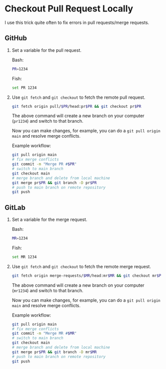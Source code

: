 # Checkout Pull Request Locally

I use this trick quite often to fix errors in pull requests/merge requests.

## GitHub

1. Set a variable for the pull request.

   Bash:
   
   ```bash
   PR=1234
   ```
   
   Fish:
   
   ```bash
   set PR 1234
   ```

2. Use `git fetch` and `git checkout` to fetch the remote pull request.

    ```bash
	git fetch origin pull/$PR/head:pr$PR && git checkout pr$PR
	```

	The above command will create a new branch on your computer (`pr1234`) and switch to that branch.

	Now you can make changes, for example, you can do a `git pull origin main` and resolve merge conflicts.

	Example workflow:
	```bash
	git pull origin main
	# fix merge conflicts
	git commit -m "Merge PR #$PR"
	# switch to main branch
	git checkout main
	# merge branch and delete from local machine
	git merge pr$PR && git branch -D pr$PR
	# push to main branch on remote repository
	git push
	```

## GitLab

1. Set a variable for the merge request.

   Bash:
   
   ```bash
   MR=1234
   ```
   
   Fish:
   
   ```bash
   set MR 1234
   ```

2. Use `git fetch` and `git checkout` to fetch the remote merge request.

    ```bash
	git fetch origin merge-requests/$MR/head:mr$MR && git checkout mr$PR
	```

	The above command will create a new branch on your computer (`mr1234`) and switch to that branch.

	Now you can make changes, for example, you can do a `git pull origin main` and resolve merge conflicts.

	Example workflow:
	```bash
	git pull origin main
	# fix merge conflicts
	git commit -m "Merge MR #$MR"
	# switch to main branch
	git checkout main
	# merge branch and delete from local machine
	git merge pr$PR && git branch -D mr$MR
	# push to main branch on remote repository
	git push
	```
